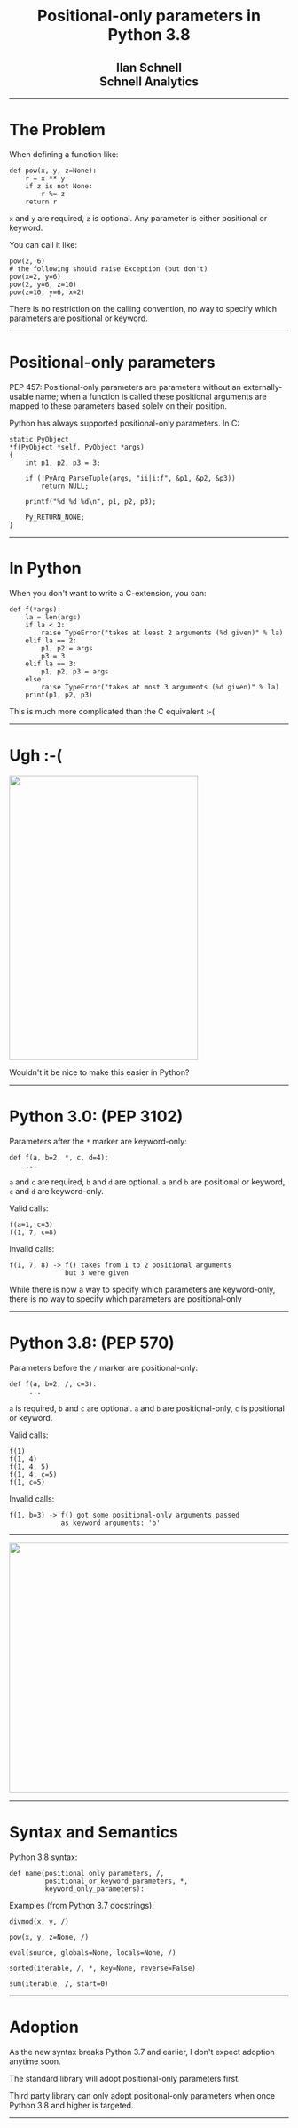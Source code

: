 # <br /><br/><center>Positional-only parameters in Python 3.8</center>

## <center>Ilan Schnell</center><center>Schnell Analytics</center>

---

# The Problem

When defining a function like:

    def pow(x, y, z=None):
        r = x ** y
        if z is not None:
            r %= z
        return r

`x` and `y` are required, `z` is optional.
Any parameter is either positional or keyword.

You can call it like:

    pow(2, 6)
    # the following should raise Exception (but don't)
    pow(x=2, y=6)
    pow(2, y=6, z=10)
    pow(z=10, y=6, x=2)

There is no restriction on the calling convention, no way to specify which
parameters are positional or keyword.

---

# Positional-only parameters

PEP 457:
Positional-only parameters are parameters without an externally-usable name;
when a function is called these positional arguments are mapped to these
parameters based solely on their position.

Python has always supported positional-only parameters.  In C:

    static PyObject
    *f(PyObject *self, PyObject *args)
    {
        int p1, p2, p3 = 3;

        if (!PyArg_ParseTuple(args, "ii|i:f", &p1, &p2, &p3))
            return NULL;

        printf("%d %d %d\n", p1, p2, p3);

        Py_RETURN_NONE;
    }

---

# In Python

When you don't want to write a C-extension, you can:

    def f(*args):
        la = len(args)
        if la < 2:
            raise TypeError("takes at least 2 arguments (%d given)" % la)
        elif la == 2:
            p1, p2 = args
            p3 = 3
        elif la == 3:
            p1, p2, p3 = args
        else:
            raise TypeError("takes at most 3 arguments (%d given)" % la)
        print(p1, p2, p3)

This is much more complicated than the C equivalent :-(

---

# Ugh :-(

<img src="./clumsy-lego.jpg" width="340" height="512" />

Wouldn't it be nice to make this easier in Python?

---

# Python 3.0: (PEP 3102)

Parameters after the `*` marker are keyword-only:

    def f(a, b=2, *, c, d=4):
        ...

`a` and `c` are required, `b` and `d` are optional.
`a` and `b` are positional or keyword, `c` and `d` are keyword-only.

Valid calls:

    f(a=1, c=3)
    f(1, 7, c=8)

Invalid calls:

    f(1, 7, 8) -> f() takes from 1 to 2 positional arguments
                  but 3 were given

While there is now a way to specify which parameters are keyword-only,
there is no way to specify which parameters are positional-only

---

# Python 3.8: (PEP 570)

Parameters before the `/` marker are positional-only:

    def f(a, b=2, /, c=3):
         ...

`a` is required, `b` and `c` are optional.
`a` and `b` are positional-only, `c` is positional or keyword.

Valid calls:

    f(1)
    f(1, 4)
    f(1, 4, 5)
    f(1, 4, c=5)
    f(1, c=5)

Invalid calls:

    f(1, b=3) -> f() got some positional-only arguments passed
                 as keyword arguments: 'b'

---

<img src="./happy-lego.png" width="600" height="450" />

---

# Syntax and Semantics

Python 3.8 syntax:

    def name(positional_only_parameters, /,
             positional_or_keyword_parameters, *,
             keyword_only_parameters):

Examples (from Python 3.7 docstrings):

    divmod(x, y, /)

    pow(x, y, z=None, /)

    eval(source, globals=None, locals=None, /)

    sorted(iterable, /, *, key=None, reverse=False)

    sum(iterable, /, start=0)

---

# Adoption

As the new syntax breaks Python 3.7 and earlier, I don't expect adoption
anytime soon.

The standard library will adopt positional-only parameters first.

Third party library can only adopt positional-only parameters when once
Python 3.8 and higher is targeted.

---

# Summary

Use case will determine which parameters to use in function definition:

    def f(pos1, pos2, /, pos_or_kwd, *, kwd1, kwd2):


As guidance:

  * Use positional-only if names do not matter or have no meaning,
    and there are only a few arguments which will always be passed in
    the same order.

  * Use keyword-only when names have meaning and the function definition
    is more understandable by being explicit with names.
